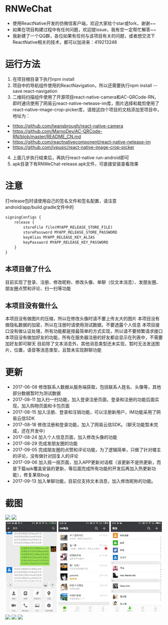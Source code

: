 # RNWeChat
* 使用ReactNative开发的仿微信客户端，欢迎大家给个star或fork，谢谢~~
* 如果在项目构建过程中有任何问题，欢迎提issue，我有空一定帮忙解答~~
* 我新建了一个QQ群，各位如果有任何与该项目有关的问题，或者想交流下ReactNative相关的技术，都可以加进来：419213248

# 运行方法
1. 在项目根目录下执行npm install
2. 项目中的导航组件使用的ReactNavigation，所以还需要执行npm install --save react-navigation
3. 二维码扫描组件使用了开源项目react-native-camera和AC-QRCode-RN，即时通讯使用了网易云react-native-netease-im库，图片选择和裁剪使用了react-native-image-crop-picker库，请按这四个项目的文档添加至项目中，地址为：
  * https://github.com/lwansbrough/react-native-camera
  * https://github.com/MarnoDev/AC-QRCode-RN/blob/master/README_CN.md
  * https://github.com/reactnativecomponent/react-native-netease-im
  * https://github.com/ivpusic/react-native-image-crop-picker
4. 上面几步执行结束后，再执行react-native run-android即可
5. apk目录下有RNWeChat-release.apk文件，可直接安装查看效果

# 注意
打release包时请使用自己的签名文件和签名配置，请注意android/app/build.gradle文件中的
```
signingConfigs {
    release {
        storeFile file(MYAPP_RELEASE_STORE_FILE)
        storePassword MYAPP_RELEASE_STORE_PASSWORD
        keyAlias MYAPP_RELEASE_KEY_ALIAS
        keyPassword MYAPP_RELEASE_KEY_PASSWORD
    }
}
```
## 本项目做了什么
目前实现了登录、注册、修改昵称、修改头像、单聊（仅文本消息）、发朋友圈、朋友圈点赞和评论、扫一扫等功能
## 本项目没有做什么
本项目没有做图片的压缩，所以在修改头像时请不要上传太大的图片
本项目没有做隐私数据的加密，所以在注册时请使用测试数据，不要透露个人信息
本项目接口没有做认证处理，所有功能都是按最简单的方式实现，所以请不要频繁请求接口
本项目没有做加好友的功能，所有在服务器注册的好友都会显示在列表中，不需要加好友即可聊天
目前除了文本消息外，其他消息类型还未实现，暂时无法发送图片，位置，语音等消息类型，且暂未实现群聊功能

# 更新
* 2017-06-08 修改联系人数据从服务端获取，包括联系人姓名、头像等，其他部分数据暂时为测试数据
* 2017-08-11 加入扫一扫功能，加入登录注册页面，登录和注册的功能后面实现，加入购物页面和卡包页面
* 2017-08-15 加入注册、登录和注销功能，可以注册新用户，IM功能采用了网易云信SDK
* 2017-08-18 修改注册和登录功能，加入了网易云信SDK。（聊天功能暂未完成，还在开发中）
* 2017-08-24 加入个人信息页面，加入修改头像的功能
* 2017-08-29 完成发朋友圈的功能
* 2017-09-05 完成朋友圈的点赞和评论功能，为了逻辑简单，只做了针对楼主的评论，没有做针对回复人的评论
* 2017-09-06 加入摇一摇页面，加入APP更新对话框（该更新不是热更新，而是下载apk覆盖安装的更新，等后面完成所有功能的开发后再加入热更新功能），修复某些bug
* 2017-09-13 加入单聊功能，目前仅支持文本消息，加入修改昵称的功能。

# 截图
<img src='./screenshots/666.png'>
<img src='./screenshots/111.png'>
<img src='./screenshots/222.png'>
<img src='./screenshots/333.png'>
<img src='./screenshots/444.png'>
<img src='./screenshots/555.png'>
